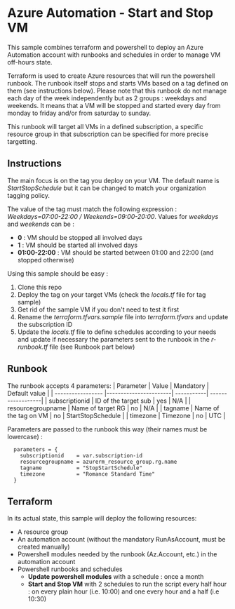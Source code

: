 # Azure Automation - Start and Stop VM
This sample combines terraform and powershell to deploy an Azure Automation account with runbooks and schedules in order to manage VM off-hours state.

Terraform is used to create Azure resources that will run the powershell runbook. The runbook itself stops and starts VMs based on a tag defined on them (see instructions below). Please note that this runbook do not manage each day of the week independently but as 2 groups : weekdays and weekends. It means that a VM will be stopped and started every day from monday to friday and/or from saturday to sunday.

This runbook will target all VMs in a defined subscription, a specific resource group in that subscription can be specified for more precise targetting.

## Instructions
The main focus is on the tag you deploy on your VM. The default name is *StartStopSchedule* but it can be changed to match your organization tagging policy.

The value of the tag must match the following expression : *Weekdays=07:00-22:00 / Weekends=09:00-20:00*.
Values for *weekdays* and *weekends* can be :
- **0** : VM should be stopped all involved days
- **1** : VM should be started all involved days
- **01:00-22:00** : VM should be started between 01:00 and 22:00 (and stopped otherwise)

Using this sample should be easy :
1. Clone this repo
2. Deploy the tag on your target VMs (check the *locals.tf* file for tag sample)
3. Get rid of the sample VM if you don't need to test it first
4. Rename the *terraform.tfvars.sample* file into *terraform.tfvars* and update the subscription ID
5. Update the *locals.tf* file to define schedules according to your needs and update if necessary the parameters sent to the runbook in the *r-runbook.tf* file (see Runbook part below)


## Runbook

The runbook accepts 4 parameters:
| Parameter         | Value                 | Mandatory  | Default value     |
| ----------------- |-----------------------| -----------| ------------------|
| subscriptionid    | ID of the target sub  | yes        | N/A               |
| resourcegroupname | Name of target RG     | no         | N/A               |
| tagname           | Name of the tag on VM | no         | StartStopSchedule |
| timezone          | Timezone              | no         | UTC               |

Parameters are passed to the runbook this way (their names must be lowercase) :

```hcl
  parameters = {
    subscriptionid    = var.subscription-id
    resourcegroupname = azurerm_resource_group.rg.name
    tagname           = "StopStartSchedule"
    timezone          = "Romance Standard Time"
  }
```
## Terraform

In its actual state, this sample will deploy the following resources:
- A resource group
- An automation account (without the mandatory RunAsAccount, must be created manually)
- Powershell modules needed by the runbook (Az.Account, etc.) in the automation account
- Powershell runbooks and schedules
  - **Update powershell modules** with a schedule : once a month
  - **Start and Stop VM** with 2 schedules to run the script every half hour : on every plain hour (i.e. 10:00) and one every hour and a half (i.e 10:30)
